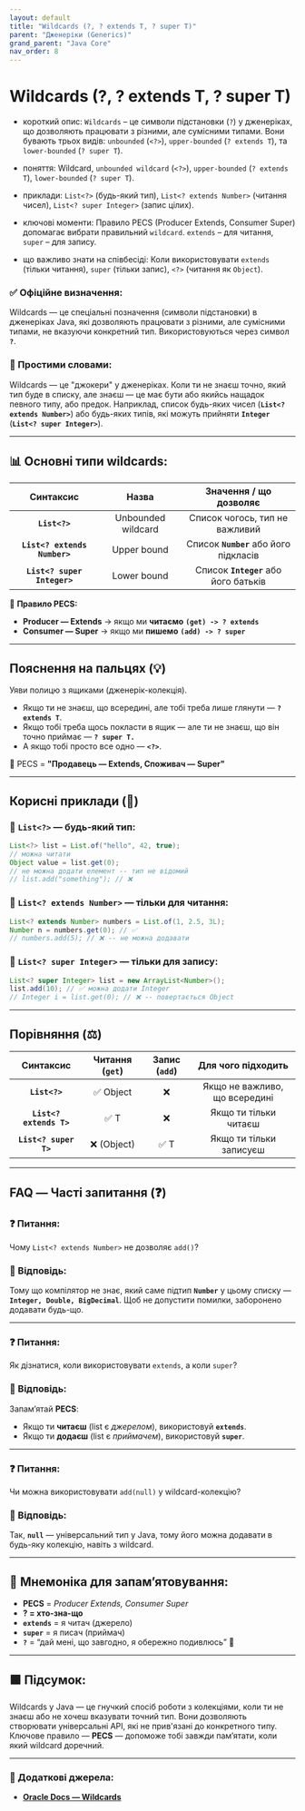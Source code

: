 ```yaml
---
layout: default
title: "Wildcards (?, ? extends T, ? super T)"
parent: "Дженеріки (Generics)"
grand_parent: "Java Core"
nav_order: 8
---
```


# Wildcards (?, ? extends T, ? super T)

* короткий опис: `Wildcards` – це символи підстановки (`?`) у дженеріках, що дозволяють працювати з різними, але сумісними типами. Вони бувають трьох видів: `unbounded` (`<?>`), `upper-bounded` (`? extends T`), та `lower-bounded` (`? super T`).

* поняття: Wildcard, `unbounded wildcard` (`<?>`), `upper-bounded` (`? extends T`), `lower-bounded` (`? super T`).

* приклади: `List<?>` (будь-який тип), `List<? extends Number>` (читання чисел), `List<? super Integer>` (запис цілих).

* ключові моменти: Правило PECS (Producer Extends, Consumer Super) допомагає вибрати правильний `wildcard`. `extends` – для читання, `super` – для запису.

* що важливо знати на співбесіді: Коли використовувати `extends` (тільки читання), `super` (тільки запис), `<?>` (читання як `Object`).

### **✅ Офіційне визначення:**

Wildcards — це спеціальні позначення (символи підстановки) в дженеріках Java, які дозволяють працювати з різними, але сумісними типами, не вказуючи конкретний тип. Використовуються через символ **`?`**.

### **🧠 Простими словами:**

Wildcards — це "джокери" у дженеріках. Коли ти не знаєш точно, який тип буде в списку, але знаєш — це має бути або якийсь нащадок певного типу, або предок. Наприклад, список будь-яких чисел (**`List<? extends Number>`**) або будь-яких типів, які можуть прийняти **`Integer`** (**`List<? super Integer>`**).

---

## **📊 Основні типи wildcards:**

| Синтаксис | Назва | Значення / що дозволяє |
| :---: | :---: | :---: |
| **`List<?>`** | Unbounded wildcard | Список чогось, тип не важливий |
| **`List<? extends Number>`** | Upper bound | Список **`Number`** або його підкласів |
| **`List<? super Integer>`** | Lower bound | Список **`Integer`** або його батьків |

📌 **Правило PECS:**

* **Producer — Extends** -> якщо ми **читаємо** **`(get) -> ? extends`**
* **Consumer — Super** -> якщо ми **пишемо** **`(add) -> ? super`**

---

## **Пояснення на пальцях (💡)**

Уяви полицю з ящиками (дженерік-колекція).

* Якщо ти не знаєш, що всередині, але тобі треба лише глянути — **`? extends T`**.
* Якщо тобі треба щось покласти в ящик — але ти не знаєш, що він точно приймає — **`? super T.`**
* А якщо тобі просто все одно — **`<?>`**.

🔸 PECS \= **"Продавець — Extends, Споживач — Super"**

---

## **Корисні приклади (🧪)**

### **🔸 `List<?>` — будь-який тип:**

```java
List<?> list = List.of("hello", 42, true);
// можна читати
Object value = list.get(0);
// не можна додати елемент -- тип не відомий
// list.add("something"); // ❌
```

### **🔸 `List<? extends Number>` — тільки для читання:**

```java
List<? extends Number> numbers = List.of(1, 2.5, 3L);
Number n = numbers.get(0); // ✅
// numbers.add(5); // ❌ -- не можна додавати
```

### **🔸 `List<? super Integer>` — тільки для запису:**

```java
List<? super Integer> list = new ArrayList<Number>();
list.add(10); // ✅ можна додати Integer
// Integer i = list.get(0); // ❌ -- повертається Object
```

---

## **Порівняння (⚖️)**

| Синтаксис | Читання (`get`) | Запис (`add`) | Для чого підходить |
| :---: | :---: | :---: | :---: |
| **`List<?>`** | ✅ Object | ❌ | Якщо не важливо, що всередині |
| **`List<? extends T>`** | ✅ T | ❌ | Якщо ти тільки читаєш |
| **`List<? super T>`** | ❌ (Object) | ✅ T | Якщо ти тільки записуєш |

---

## **FAQ — Часті запитання (❓)**

### **❓ Питання:**

 Чому `List<? extends Number>` не дозволяє `add()`?

### **💬 Відповідь:**

Тому що компілятор не знає, який саме підтип **`Number`** у цьому списку — **`Integer, Double, BigDecimal`**. Щоб не допустити помилки, заборонено додавати будь-що.

---

### **❓ Питання:**

 Як дізнатися, коли використовувати `extends`, а коли `super`?

### **💬 Відповідь:**

Запамʼятай **PECS**:

* Якщо ти **читаєш** (list є *джерелом*), використовуй **`extends`**.
* Якщо ти **додаєш** (list є *приймачем*), використовуй **`super`**.

---

### **❓ Питання:**

 Чи можна використовувати `add(null)` у wildcard-колекцію?

### **💬 Відповідь:**

Так, **`null`** — універсальний тип у Java, тому його можна додавати в будь-яку колекцію, навіть з wildcard.

---

## **🧠 Мнемоніка для запам’ятовування:**

* **PECS** \= *Producer Extends, Consumer Super*
* **? \= хто-зна-що**
* **`extends`** \= я читач (джерело)
* **`super`** \= я писач (приймач)
* **`?`** \= “дай мені, що завгодно, я обережно подивлюсь” 👀

---

## **🟩 Підсумок:**

Wildcards у Java — це гнучкий спосіб роботи з колекціями, коли ти не знаєш або не хочеш вказувати точний тип. Вони дозволяють створювати універсальні API, які не прив'язані до конкретного типу. Ключове правило — **PECS** — допоможе тобі завжди пам’ятати, коли який wildcard доречний.

---

### **🔗 Додаткові джерела:**

* [**Oracle Docs — Wildcards**](https://docs.oracle.com/javase/tutorial/extra/generics/wildcards.html)
